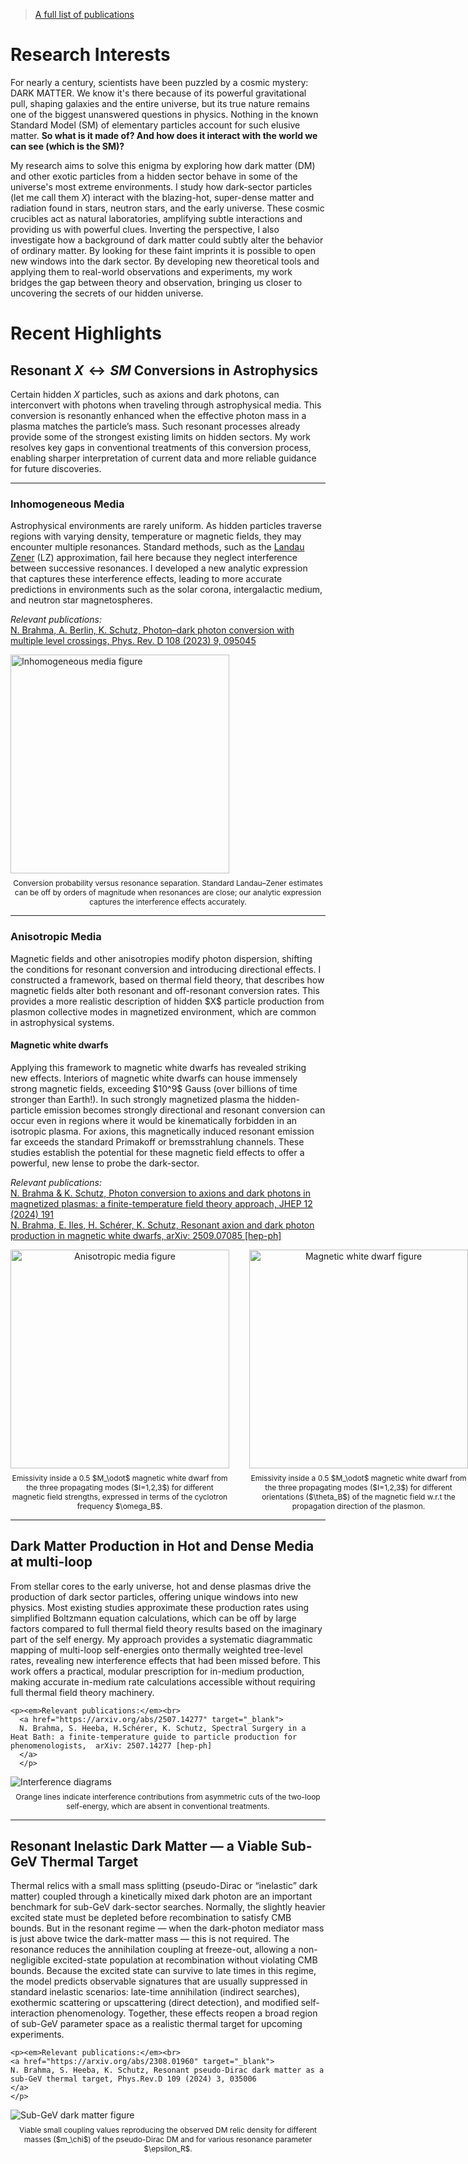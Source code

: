 <blockquote>
  <a href="https://inspirehep.net/authors/2664905" target="_blank">
    A full list of publications
  </a>
</blockquote>



# Research Interests

For nearly a century, scientists have been puzzled by a cosmic mystery: DARK MATTER. We know it's there because of its powerful gravitational pull, shaping galaxies and the entire universe, but its true nature remains one of the biggest unanswered questions in physics. Nothing in the known Standard Model (SM) of elementary particles account for such elusive matter. **So what is it made of? And how does it interact with the world we can see (which is the SM)?**

My research aims to solve this enigma by exploring how dark matter (DM) and other exotic particles from a hidden sector behave in some of the universe's most extreme environments.
I study how dark-sector particles (let me call them $X$) interact with the blazing-hot, super-dense matter and radiation found in stars, neutron stars, and the early universe. These cosmic crucibles act as natural laboratories, amplifying subtle interactions and providing us with powerful clues.
Inverting the perspective, I also investigate how a background of dark matter could subtly alter the behavior of ordinary matter. By looking for these faint imprints it is possible to open new windows into the dark sector.
By developing new theoretical tools and applying them to real-world observations and experiments, my work bridges the gap between theory and observation, bringing us closer to uncovering the secrets of our hidden universe.


# Recent Highlights


## Resonant $X \leftrightarrow SM$ Conversions in Astrophysics

Certain hidden $X$ particles, such as axions and dark photons, can interconvert with photons when traveling through astrophysical media. This conversion is resonantly enhanced when the effective photon mass in a plasma matches the particle’s mass. Such resonant processes already provide some of the strongest existing limits on hidden sectors. My work resolves key gaps in conventional treatments of this conversion process, enabling sharper interpretation of current data and more reliable guidance for future discoveries.

---

### Inhomogeneous Media

<div class="grid grid-cols-2 gap-4 items-start">

  <div class="text-justify">
    Astrophysical environments are rarely uniform. As hidden particles traverse regions with varying density, temperature or magnetic fields, they may encounter multiple resonances. Standard methods, such as the <a href="https://en.wikipedia.org/wiki/Landau–Zener_formula" target="_blank">Landau Zener</a> (LZ) approximation, fail here because they neglect interference between successive resonances. I developed a new analytic expression that captures these interference effects, leading to more accurate predictions in environments such as the solar corona, intergalactic medium, and neutron star magnetospheres.  
    
   <p><em>Relevant publications:</em><br>
    <a href="https://arxiv.org/abs/2308.08586" target="_blank">
    N. Brahma, A. Berlin, K. Schutz, Photon–dark photon conversion with multiple level crossings, Phys. Rev. D 108 (2023) 9, 095045
    </a>
    </p>


  </div>

  <div class="flex justify-center items-start">
    <div>
      <img src="./toy_a2000_b10.png" alt="Inhomogeneous media figure" style="height:350px; width:auto;">
      <figcaption style="font-size:12px; text-align:center; margin-top:0.5rem;">
        Conversion probability versus resonance separation. Standard Landau–Zener estimates can be off by orders of magnitude when resonances are close; our analytic expression captures the interference effects accurately.
      </figcaption>
    </div>
  </div>

</div>

---

### Anisotropic Media

<div class="grid grid-cols-2 gap-4 items-start">

  <div class="text-justify">
    Magnetic fields and other anisotropies modify photon dispersion, shifting the conditions for resonant conversion and introducing directional effects. I constructed a framework, based on thermal field theory, that describes how magnetic fields alter both resonant and off-resonant conversion rates. This provides a more realistic description of hidden $X$ particle  production from plasmon collective modes in magnetized environment, which are common in astrophysical systems.
  </div>

</div>

#### Magnetic white dwarfs

<div class="grid grid-cols-2 gap-4 items-start">

  <div class="text-justify">
    Applying this framework to magnetic white dwarfs has revealed striking new effects. Interiors of magnetic white dwarfs can house immensely strong magnetic fields, exceeding $10^9$ Gauss (over billions of time stronger than Earth!). In such strongly magnetized plasma the hidden-particle emission becomes strongly directional and resonant conversion can occur even in regions where it would be kinematically forbidden in an isotropic plasma. For axions, this magnetically induced resonant emission far exceeds the standard Primakoff or bremsstrahlung channels. These studies establish the potential for these magnetic field effects to offer a powerful, new lense to probe the dark-sector.
  </div>

</div>

 <p><em>Relevant publications:</em><br>
    <a href="https://arxiv.org/abs/2410.14771" target="_blank">
    N. Brahma & K. Schutz, Photon conversion to axions and dark photons in magnetized plasmas: a finite-temperature field theory approach, JHEP 12 (2024) 191 
    </a><br>
    <a href="https://arxiv.org/abs/2509.07085" target="_blank">
    N. Brahma, E. Iles, H. Schérer, K. Schutz, Resonant axion and dark photon production in magnetic white dwarfs, arXiv: 2509.07085 [hep-ph] 
    </a>
    </p>

<div style="display: flex; justify-content: space-between; align-items: flex-start; gap: 2rem;">

  <!-- Figure 1 -->
  <div style="flex: 1; text-align: center;">
    <img src="./vol_dQdOmega_vs_r_wB_massWD05_allmode.gif" 
         alt="Anisotropic media figure" 
         style="height:350px; width:auto;">
    <figcaption style="font-size:12px; text-align:center; margin-top:0.5rem;">
      Emissivity inside a 0.5 $M_\odot$ magnetic white dwarf from the three propagating modes ($I=1,2,3$) for different magnetic field strengths, expressed in terms of the cyclotron frequency $\omega_B$.
    </figcaption>
  </div>

  <!-- Figure 2 -->
  <div style="flex: 1; text-align: center;">
    <img src="./vol_dQdOmega_vs_r_thetaB_massWD05_allmode.gif" 
         alt="Magnetic white dwarf figure" 
         style="height:350px; width:auto;">
    <figcaption style="font-size:12px; text-align:center; margin-top:0.5rem;">
      Emissivity inside a 0.5 $M_\odot$ magnetic white dwarf from the three propagating modes ($I=1,2,3$) for different orientations ($\theta_B$) of the magnetic field w.r.t the propagation direction of the plasmon.
    </figcaption>
  </div>

</div>


---

## Dark Matter Production in Hot and Dense Media at multi-loop

<div class="grid grid-cols-2 gap-4 items-start">

  <div class="text-justify">
    From stellar cores to the early universe, hot and dense plasmas drive the production of dark sector particles, offering unique windows into new physics. Most existing studies approximate these production rates using simplified Boltzmann equation calculations, which can be off by large factors compared to full thermal field theory results based on the imaginary part of the self energy. My approach provides a systematic diagrammatic mapping of multi-loop self-energies onto thermally weighted tree-level rates, revealing new interference effects that had been missed before. This work offers a practical, modular prescription for in-medium production, making accurate in-medium rate calculations accessible without requiring full thermal field theory machinery.

    <p><em>Relevant publications:</em><br>
      <a href="https://arxiv.org/abs/2507.14277" target="_blank">
      N. Brahma, S. Heeba, H.Schérer, K. Schutz, Spectral Surgery in a Heat Bath: a finite-temperature guide to particle production for phenomenologists,  arXiv: 2507.14277 [hep-ph]
      </a>
      </p>

  </div>

  <div class="flex justify-center items-start">
    <div>
      <img src="./Intf_diagram_2loop.png" alt="Interference diagrams" class="h-72 w-[450px]">
      <figcaption style="font-size:12px; text-align:center; margin-top:0.5rem;">
        Orange lines indicate interference contributions from asymmetric cuts of the two-loop self-energy, which are absent in conventional treatments.
      </figcaption>
    </div>
  </div>

</div>

---

## Resonant Inelastic Dark Matter — a Viable Sub-GeV Thermal Target

<div class="grid grid-cols-2 gap-4 items-start">

  <div class="text-justify">
    Thermal relics with a small mass splitting (pseudo-Dirac or “inelastic” dark matter) coupled through a kinetically mixed dark photon are an important benchmark for sub-GeV dark-sector searches. Normally, the slightly heavier excited state must be depleted before recombination to satisfy CMB bounds. But in the resonant regime — when the dark-photon mediator mass is just above twice the dark-matter mass — this is not required. The resonance reduces the annihilation coupling at freeze-out, allowing a non-negligible excited-state population at recombination without violating CMB bounds. Because the excited state can survive to late times in this regime, the model predicts observable signatures that are usually suppressed in standard inelastic scenarios: late-time annihilation (indirect searches), exothermic scattering or upscattering (direct detection), and modified self-interaction phenomenology. Together, these effects reopen a broad region of sub-GeV parameter space as a realistic thermal target for upcoming experiments.

    <p><em>Relevant publications:</em><br>
    <a href="https://arxiv.org/abs/2308.01960" target="_blank">
    N. Brahma, S. Heeba, K. Schutz, Resonant pseudo-Dirac dark matter as a sub-GeV thermal target, Phys.Rev.D 109 (2024) 3, 035006
    </a>
    </p>


  </div>

 

  <div class="flex justify-center items-start">
    <div>
      <img src="./relic_params-1.png" alt="Sub-GeV dark matter figure" class="h-72 w-[450px]">
      <figcaption style="font-size:12px; text-align:center; margin-top:0.5rem;">
        Viable small coupling values reproducing the observed DM relic density for different masses ($m_\chi$) of the pseudo-Dirac DM and for various resonance parameter $\epsilon_R$.
      </figcaption>
    </div>
  </div>

</div>



